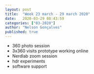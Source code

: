 ```yaml
---
layout: post
title:  "Week 23 march - 29 march 2020"
date:   2020-03-29 08:43:59
categories: ["03-2020"]
author: "Nelson Gonçalves"
published: true
---
```


* 360 photo session
* 3x360 visits prototype working online
* Nerdlab zoom session
* hdr experiments
* software support
